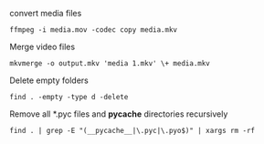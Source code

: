 convert media files
```
ffmpeg -i media.mov -codec copy media.mkv
```

Merge video files
```
mkvmerge -o output.mkv 'media 1.mkv' \+ media.mkv
```

Delete empty folders
```
find . -empty -type d -delete
```

Remove all *.pyc files and __pycache__ directories recursively
```
find . | grep -E "(__pycache__|\.pyc|\.pyo$)" | xargs rm -rf
```
